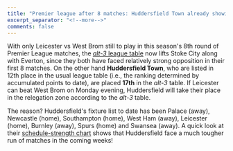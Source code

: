 ```yaml
---
title: "Premier league after 8 matches: Huddersfield Town already showing relegation form?"
excerpt_separator: "<!--more-->"
comments: false
---
```


With only Leicester vs West Brom still to play in this
season's 8th round of Premier League matches,
the
[*alt-3* league table](/leagues/england-premier-league)
now lifts Stoke City along with Everton, since they both have faced relatively
strong opposition in their first 8 matches.  On the other hand 
**Huddersfield Town**, who are listed in 12th place in the usual league table
(i.e., the ranking determined by accumulated points to date), are placed **17th**
in the *alt-3* table.  If Leicester can beat West Brom 
on Monday evening, Huddersfield will take their place in the relegation
zone according to the *alt-3* table.

The reason? Huddersfield's fixture list to date has been Palace (away),
Newcastle (home), Southampton (home), West Ham (away), Leicester (home), Burnley (away),
Spurs (home) and Swansea (away). A quick look at their 
[schedule-strength chart](/leagues/england-premier-league/schedule-strength-Hud/) 
shows that Huddersfield face a much tougher run of matches in the coming weeks!


